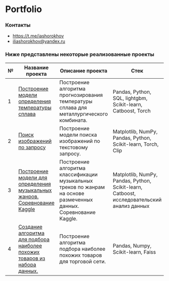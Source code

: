 # Portfolio
### Контакты
- https://t.me/iashorokhov
- iliashorokhov@yandex.ru

### Ниже представлены некоторые реализованные проекты

| № | Название проекта | Описание проекта | Стек |
| - | ---------------- | ---------------- | ---- |
| 1 | [Построение модели определения температуры сплава](https://github.com/iashorokhov/Completed-ML-projects/tree/master/%D0%9E%D0%BF%D1%80%D0%B5%D0%B4%D0%B5%D0%BB%D0%B5%D0%BD%D0%B8%D0%B5%20%D1%82%D0%B5%D0%BC%D0%BF%D0%B5%D1%80%D0%B0%D1%82%D1%83%D1%80%D1%8B%20%D1%81%D0%BF%D0%BB%D0%B0%D0%B2%D0%B0) | Построение алгоритма прогнозирования температуры сплава для металлургического комбината. | Pandas, Python, SQL, lightgbm, Scikit-learn, Catboost, Torch |
| 2 | [Поиск изображений по запросу](https://github.com/iashorokhov/Completed-ML-projects/tree/master/%D0%9F%D0%BE%D0%B8%D1%81%D0%BA%20%D1%84%D0%BE%D1%82%D0%BE%D0%B3%D1%80%D0%B0%D1%84%D0%B8%D0%B9%20%D0%BF%D0%BE%20%D1%82%D0%B5%D0%BA%D1%81%D1%82%D0%BE%D0%B2%D0%BE%D0%BC%D1%83%20%D0%B7%D0%B0%D0%BF%D1%80%D0%BE%D1%81%D1%83) | Построение модели поиска изображений по текстовому запросу. | Matplotlib, NumPy, Pandas, Python, Scikit-learn, Torch, Clip|
| 3 | [Построение модели для определения музыкальных жанров. Соревнование Kaggle](https://github.com/iashorokhov/Completed-ML-projects/tree/master/%D0%9F%D1%80%D0%B5%D0%B4%D1%81%D0%BA%D0%B0%D0%B7%D0%B0%D0%BD%D0%B8%D0%B5%20%D0%BC%D1%83%D0%B7%D1%8B%D0%BA%D0%B0%D0%BB%D1%8C%D0%BD%D0%BE%D0%B3%D0%BE%20%D0%B6%D0%B0%D0%BD%D1%80%D0%B0%20(Kaggle)) | Построение алгоритма классификации музыкальных треков по жанрам на основе размеченных данных. Соревнование Kaggle. | Matplotlib, NumPy, Pandas, Python, Scikit-learn, Catboost, исследовательский анализ данных |
| 4 | [Создание алгоритма для подбора наиболее похожих товаров из набора данных.](https://github.com/iashorokhov/Completed-ML-projects/tree/master/%D0%9F%D0%BE%D0%B4%D0%B1%D0%BE%D1%80%20%D0%BD%D0%B0%D0%B8%D0%B1%D0%BE%D0%BB%D0%B5%D0%B5%20%D0%BF%D0%BE%D1%85%D0%BE%D0%B6%D0%B8%D1%85%20%D1%82%D0%BE%D0%B2%D0%B0%D1%80%D0%BE%D0%B2) | Построение алгоритма подбора наиболее похожих товаров для торговой сети. | Pandas, Numpy, Scikit-learn, Faiss |


